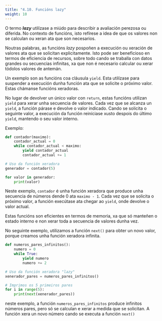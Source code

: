 ```yaml
---
title: "4.10. Funcións lazy"
weight: 10
---
```


O termo ***lazy*** utilízase a miúdo para describir a avaliación perezosa ou diferida. No contexto de funcións, isto refírese a idea de que os valores non se calculan ou xeran ata que son necesarios.

Noutras palabras, as funcións *lazy* pospoñen a execución ou xeración de valores ata que se solicitan explicitamente. Isto pode ser beneficioso en termos de eficiencia de recursos, sobre todo cando se traballa con datos grandes ou secuencias infinitas, xa que non é necesario calcular ou xerar tódolos valores de antemán.

Un exemplo son as funcións coa cláusula `yield`. Esta utilízase para suspender a execución dunha función ata que se solicite o próximo valor. Estas chámanse funcións xeradoras.

No lugar de devolver un único valor con `return`, estas funcións utilizan `yield` para xerar unha secuencia de valores. Cada vez que se alcanza un `yield`, a función párase e devolve o valor indicado. Cando se solicita o seguinte valor, a execución da función reiníciase xusto despois do último `yield`, mantendo o seu valor interno.

Exemplo:

```python
def contador(maximo):
    contador_actual = 0
    while contador_actual < maximo:
        yield contador_actual
        contador_actual += 1

# Uso da función xeradora
generador = contador(5)

for valor in generador:
    print(valor)
```

Neste exemplo, `contador` é unha función xeradora que produce unha secuencia de números dende 0 ata `maximo - 1`. Cada vez que se solicita o próximo valor, a función execútase ata chegar ao `yield`, onde devolve o valor actual.

Estas funcións son eficientes en termos de memoria, xa que só manteñen o estado interno e non xerar toda a secuencia de valores dunha vez.

No seguinte exemplo, utilizamos a función `next()` para obter un novo valor, porque creamos unha función xeradora infinita.

```python
def numeros_pares_infinitos():
    numero = 0
    while True:
        yield numero
        numero += 2

# Uso da función xeradora "lazy"
xenerador_pares = numeros_pares_infinitos()

# Imprimos os 5 primeiros pares
for i in range(5):
    print(next(xenerador_pares))
```

neste exemplo, a función `numeros_pares_infinitos` produce infinitos números pares, pero só se calculan e xerar a medida que se solicitan. A función xera un novo número cando se executa a función `next()`